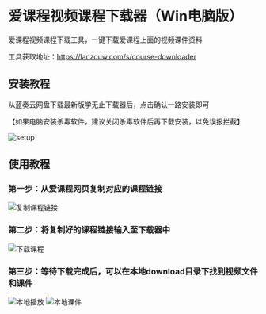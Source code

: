 # 爱课程视频课程下载器（Win电脑版）
爱课程视频课程下载工具，一键下载爱课程上面的视频课件资料

工具获取地址：https://lanzouw.com/s/course-downloader

## 安装教程
从蓝奏云网盘下载最新版学无止下载器后，点击确认一路安装即可

【如果电脑安装杀毒软件，建议关闭杀毒软件后再下载安装，以免误报拦截】


![setup](https://github.com/user-attachments/assets/ec4efd7c-984a-4528-b682-c9f4d62b50b1)


## 使用教程
### 第一步：从爱课程网页复制对应的课程链接
![复制课程链接](https://github.com/user-attachments/assets/15e84599-4ea9-40e0-8797-65b9d0718dbe)
### 第二步：将复制好的课程链接输入至下载器中
![下载课程](https://github.com/user-attachments/assets/5597a757-8b89-4cf2-9364-dc88ab063ffa)
### 第三步：等待下载完成后，可以在本地download目录下找到视频文件和课件
![本地播放](https://github.com/user-attachments/assets/c5cac308-d249-4a4a-a219-0dfa64ec8547)
![本地课件](https://github.com/user-attachments/assets/e3b14a71-2aa6-4eb1-90f0-b0f9b55bf53b)
